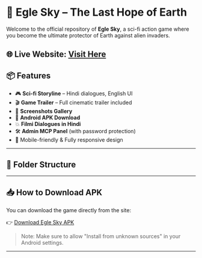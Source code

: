 # 🦅 Egle Sky – The Last Hope of Earth
Welcome to the official repository of **Egle Sky**, a sci-fi action game where you become the ultimate protector of Earth against alien invaders.

🌐 Live Website: [Visit Here](https://mukesh643778.github.io/Egle-Sky-game/)
---
## 📦 Features
- 🎮 **Sci-fi Storyline** – Hindi dialogues, English UI
- 🎬 **Game Trailer** – Full cinematic trailer included
- 📸 **Screenshots Gallery**
- 📱 **Android APK Download**
- 💥 **Filmi Dialogues in Hindi**
- 🛠 **Admin MCP Panel** (with password protection)
- 🎯 Mobile-friendly & Fully responsive design
---
## 📂 Folder Structure
---
## 📥 How to Download APK

You can download the game directly from the site:

👉 [Download Egle Sky APK](https://mukesh643778.github.io/Egle-Sky-game/EgleSky.apk)

> Note: Make sure to allow "Install from unknown sources" in your Android settings.
---
